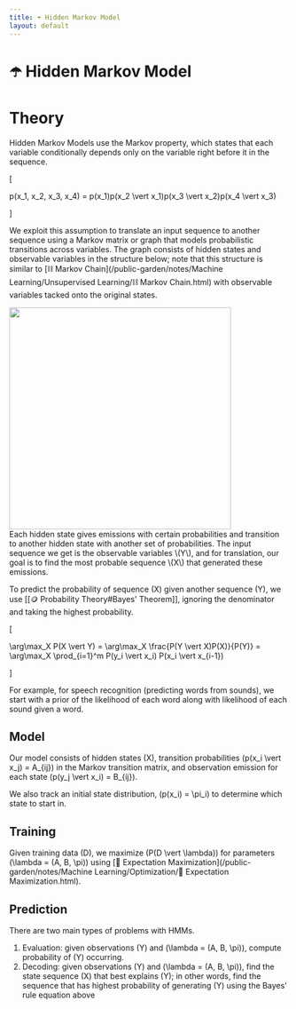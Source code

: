 ```yaml
---
title: ☂️ Hidden Markov Model
layout: default
---
```


# ☂️ Hidden Markov Model

# Theory
Hidden Markov Models use the Markov property, which states that each variable conditionally depends only on the variable right before it in the sequence.

\[

p(x_1, x_2, x_3, x_4) = p(x_1)p(x_2 \vert x_1)p(x_3 \vert x_2)p(x_4 \vert x_3)

\]

We exploit this assumption to translate an input sequence to another sequence using a Markov matrix or graph that models probabilistic transitions across variables. The graph consists of hidden states and observable variables in the structure below; note that this structure is similar to [⛓️ Markov Chain](/public-garden/notes/Machine Learning/Unsupervised Learning/⛓️ Markov Chain.html) with observable variables tacked onto the original states.

<div>
<img src="attachment:notes/Attachments/notes/Attachments/20221229103142.png.png" width="400"/>
</div>
Each hidden state gives emissions with certain probabilities and transition to another hidden state with another set of probabilities. The input sequence we get is the observable variables \(Y\), and for translation, our goal is to find the most probable sequence \(X\) that generated these emissions.

To predict the probability of sequence \(X\) given another sequence \(Y\), we use [[🪙 Probability Theory#Bayes' Theorem]], ignoring the denominator and taking the highest probability.

\[

\arg\max_X P(X \vert Y) = \arg\max_X \frac{P(Y \vert X)P(X)}{P(Y)} = \arg\max_X \prod_{i=1}^m P(y_i \vert x_i) P(x_i \vert x_{i-1})

\]

For example, for speech recognition (predicting words from sounds), we start with a prior of the likelihood of each word along with likelihood of each sound given a word.

## Model
Our model consists of hidden states \(X\), transition probabilities \(p(x_i \vert x_j) = A_{ij}\) in the Markov transition matrix, and observation emission for each state \(p(y_j \vert x_i) = B_{ij}\).

We also track an initial state distribution, \(p(x_i) = \pi_i\) to determine which state to start in.

## Training
Given training data \(D\), we maximize \(P(D \vert \lambda)\) for parameters \(\lambda = (A, B, \pi)\) using [🎉 Expectation Maximization](/public-garden/notes/Machine Learning/Optimization/🎉 Expectation Maximization.html).

## Prediction
There are two main types of problems with HMMs.
1. Evaluation: given observations \(Y\) and \(\lambda = (A, B, \pi)\), compute probability of \(Y\) occurring.
2. Decoding: given observations \(Y\) and \(\lambda = (A, B, \pi)\), find the state sequence \(X\) that best explains \(Y\); in other words, find the sequence that has highest probability of generating \(Y\) using the Bayes' rule equation above